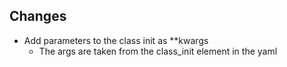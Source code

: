 ## Changes

* Add parameters to the class init as **kwargs
    * The args are taken from the class_init element in the yaml